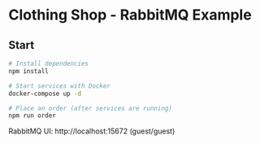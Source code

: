 # Clothing Shop - RabbitMQ Example

## Start

```bash
# Install dependencies
npm install

# Start services with Docker
docker-compose up -d

# Place an order (after services are running)
npm run order
```

RabbitMQ UI: http://localhost:15672 (guest/guest)